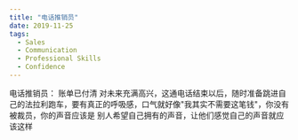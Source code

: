 ```yaml
---
title: "电话推销员"
date: 2019-11-25
tags:
  - Sales
  - Communication
  - Professional Skills
  - Confidence
---
```


电话推销员： 账单已付清 对未来充满高兴，这通电话结束以后，随时准备跳进自己的法拉利跑车，要有真正的呼吸感，口气就好像"我其实不需要这笔钱"，你没有被裁员，你的声音应该是
别人希望自己拥有的声音，让他们感觉自己的声音就应该这样
